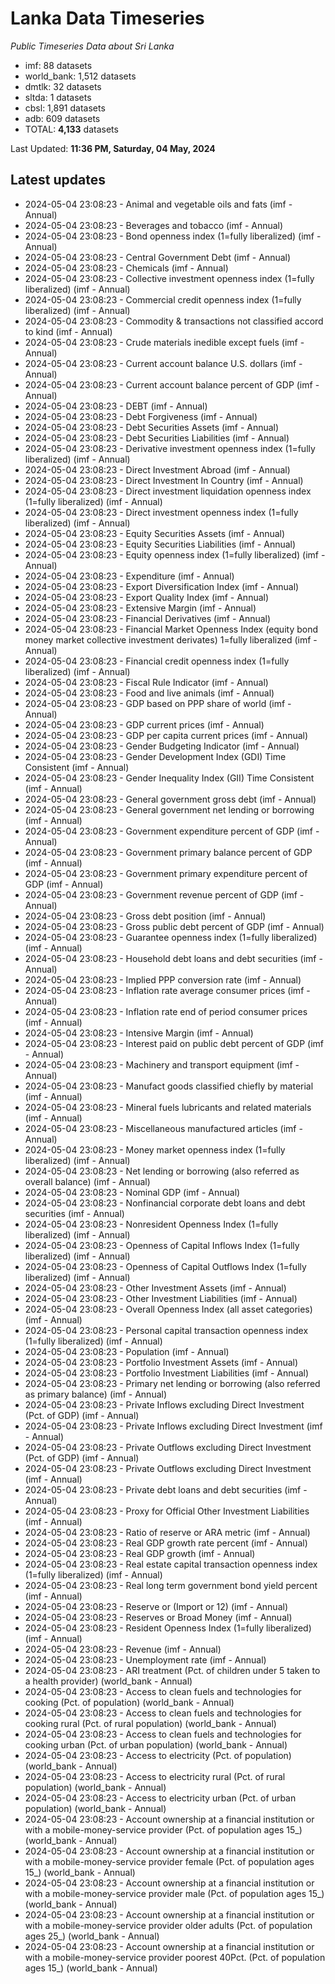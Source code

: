 # Lanka Data Timeseries
*Public Timeseries Data about Sri Lanka*

* imf: 88 datasets
* world_bank: 1,512 datasets
* dmtlk: 32 datasets
* sltda: 1 datasets
* cbsl: 1,891 datasets
* adb: 609 datasets
* TOTAL: **4,133** datasets

Last Updated: **11:36 PM, Saturday, 04 May, 2024**

## Latest updates

* 2024-05-04 23:08:23 - Animal and vegetable oils and fats (imf - Annual)
* 2024-05-04 23:08:23 - Beverages and tobacco (imf - Annual)
* 2024-05-04 23:08:23 - Bond openness index (1=fully liberalized) (imf - Annual)
* 2024-05-04 23:08:23 - Central Government Debt (imf - Annual)
* 2024-05-04 23:08:23 - Chemicals (imf - Annual)
* 2024-05-04 23:08:23 - Collective investment openness index (1=fully liberalized) (imf - Annual)
* 2024-05-04 23:08:23 - Commercial credit openness index (1=fully liberalized) (imf - Annual)
* 2024-05-04 23:08:23 - Commodity & transactions not classified accord to kind (imf - Annual)
* 2024-05-04 23:08:23 - Crude materials inedible except fuels (imf - Annual)
* 2024-05-04 23:08:23 - Current account balance U.S. dollars (imf - Annual)
* 2024-05-04 23:08:23 - Current account balance percent of GDP (imf - Annual)
* 2024-05-04 23:08:23 - DEBT (imf - Annual)
* 2024-05-04 23:08:23 - Debt Forgiveness (imf - Annual)
* 2024-05-04 23:08:23 - Debt Securities Assets (imf - Annual)
* 2024-05-04 23:08:23 - Debt Securities Liabilities (imf - Annual)
* 2024-05-04 23:08:23 - Derivative investment openness index (1=fully liberalized) (imf - Annual)
* 2024-05-04 23:08:23 - Direct Investment Abroad (imf - Annual)
* 2024-05-04 23:08:23 - Direct Investment In Country (imf - Annual)
* 2024-05-04 23:08:23 - Direct investment liquidation openness index (1=fully liberalized) (imf - Annual)
* 2024-05-04 23:08:23 - Direct investment openness index (1=fully liberalized) (imf - Annual)
* 2024-05-04 23:08:23 - Equity Securities Assets (imf - Annual)
* 2024-05-04 23:08:23 - Equity Securities Liabilities (imf - Annual)
* 2024-05-04 23:08:23 - Equity openness index (1=fully liberalized) (imf - Annual)
* 2024-05-04 23:08:23 - Expenditure (imf - Annual)
* 2024-05-04 23:08:23 - Export Diversification Index (imf - Annual)
* 2024-05-04 23:08:23 - Export Quality Index (imf - Annual)
* 2024-05-04 23:08:23 - Extensive Margin (imf - Annual)
* 2024-05-04 23:08:23 - Financial Derivatives (imf - Annual)
* 2024-05-04 23:08:23 - Financial Market Openness Index (equity bond money market collective investment derivates) 1=fully liberalized (imf - Annual)
* 2024-05-04 23:08:23 - Financial credit openness index (1=fully liberalized) (imf - Annual)
* 2024-05-04 23:08:23 - Fiscal Rule Indicator (imf - Annual)
* 2024-05-04 23:08:23 - Food and live animals (imf - Annual)
* 2024-05-04 23:08:23 - GDP based on PPP share of world (imf - Annual)
* 2024-05-04 23:08:23 - GDP current prices (imf - Annual)
* 2024-05-04 23:08:23 - GDP per capita current prices (imf - Annual)
* 2024-05-04 23:08:23 - Gender Budgeting Indicator (imf - Annual)
* 2024-05-04 23:08:23 - Gender Development Index (GDI) Time Consistent (imf - Annual)
* 2024-05-04 23:08:23 - Gender Inequality Index (GII) Time Consistent (imf - Annual)
* 2024-05-04 23:08:23 - General government gross debt (imf - Annual)
* 2024-05-04 23:08:23 - General government net lending or borrowing (imf - Annual)
* 2024-05-04 23:08:23 - Government expenditure percent of GDP (imf - Annual)
* 2024-05-04 23:08:23 - Government primary balance percent of GDP (imf - Annual)
* 2024-05-04 23:08:23 - Government primary expenditure percent of GDP (imf - Annual)
* 2024-05-04 23:08:23 - Government revenue percent of GDP (imf - Annual)
* 2024-05-04 23:08:23 - Gross debt position (imf - Annual)
* 2024-05-04 23:08:23 - Gross public debt percent of GDP (imf - Annual)
* 2024-05-04 23:08:23 - Guarantee openness index (1=fully liberalized) (imf - Annual)
* 2024-05-04 23:08:23 - Household debt loans and debt securities (imf - Annual)
* 2024-05-04 23:08:23 - Implied PPP conversion rate (imf - Annual)
* 2024-05-04 23:08:23 - Inflation rate average consumer prices (imf - Annual)
* 2024-05-04 23:08:23 - Inflation rate end of period consumer prices (imf - Annual)
* 2024-05-04 23:08:23 - Intensive Margin (imf - Annual)
* 2024-05-04 23:08:23 - Interest paid on public debt percent of GDP (imf - Annual)
* 2024-05-04 23:08:23 - Machinery and transport equipment (imf - Annual)
* 2024-05-04 23:08:23 - Manufact goods classified chiefly by material (imf - Annual)
* 2024-05-04 23:08:23 - Mineral fuels lubricants and related materials (imf - Annual)
* 2024-05-04 23:08:23 - Miscellaneous manufactured articles (imf - Annual)
* 2024-05-04 23:08:23 - Money market openness index (1=fully liberalized) (imf - Annual)
* 2024-05-04 23:08:23 - Net lending or borrowing (also referred as overall balance) (imf - Annual)
* 2024-05-04 23:08:23 - Nominal GDP (imf - Annual)
* 2024-05-04 23:08:23 - Nonfinancial corporate debt loans and debt securities (imf - Annual)
* 2024-05-04 23:08:23 - Nonresident Openness Index (1=fully liberalized) (imf - Annual)
* 2024-05-04 23:08:23 - Openness of Capital Inflows Index (1=fully liberalized) (imf - Annual)
* 2024-05-04 23:08:23 - Openness of Capital Outflows Index (1=fully liberalized) (imf - Annual)
* 2024-05-04 23:08:23 - Other Investment Assets (imf - Annual)
* 2024-05-04 23:08:23 - Other Investment Liabilities (imf - Annual)
* 2024-05-04 23:08:23 - Overall Openness Index (all asset categories) (imf - Annual)
* 2024-05-04 23:08:23 - Personal capital transaction openness index (1=fully liberalized) (imf - Annual)
* 2024-05-04 23:08:23 - Population (imf - Annual)
* 2024-05-04 23:08:23 - Portfolio Investment Assets (imf - Annual)
* 2024-05-04 23:08:23 - Portfolio Investment Liabilities (imf - Annual)
* 2024-05-04 23:08:23 - Primary net lending or borrowing (also referred as primary balance) (imf - Annual)
* 2024-05-04 23:08:23 - Private Inflows excluding Direct Investment (Pct. of GDP) (imf - Annual)
* 2024-05-04 23:08:23 - Private Inflows excluding Direct Investment (imf - Annual)
* 2024-05-04 23:08:23 - Private Outflows excluding Direct Investment (Pct. of GDP) (imf - Annual)
* 2024-05-04 23:08:23 - Private Outflows excluding Direct Investment (imf - Annual)
* 2024-05-04 23:08:23 - Private debt loans and debt securities (imf - Annual)
* 2024-05-04 23:08:23 - Proxy for Official Other Investment Liabilities (imf - Annual)
* 2024-05-04 23:08:23 - Ratio of reserve or ARA metric (imf - Annual)
* 2024-05-04 23:08:23 - Real GDP growth rate percent (imf - Annual)
* 2024-05-04 23:08:23 - Real GDP growth (imf - Annual)
* 2024-05-04 23:08:23 - Real estate capital transaction openness index (1=fully liberalized) (imf - Annual)
* 2024-05-04 23:08:23 - Real long term government bond yield percent (imf - Annual)
* 2024-05-04 23:08:23 - Reserve or (Import or 12) (imf - Annual)
* 2024-05-04 23:08:23 - Reserves or Broad Money (imf - Annual)
* 2024-05-04 23:08:23 - Resident Openness Index (1=fully liberalized) (imf - Annual)
* 2024-05-04 23:08:23 - Revenue (imf - Annual)
* 2024-05-04 23:08:23 - Unemployment rate (imf - Annual)
* 2024-05-04 23:08:23 - ARI treatment (Pct. of children under 5 taken to a health provider) (world_bank - Annual)
* 2024-05-04 23:08:23 - Access to clean fuels and technologies for cooking (Pct. of population) (world_bank - Annual)
* 2024-05-04 23:08:23 - Access to clean fuels and technologies for cooking rural (Pct. of rural population) (world_bank - Annual)
* 2024-05-04 23:08:23 - Access to clean fuels and technologies for cooking urban (Pct. of urban population) (world_bank - Annual)
* 2024-05-04 23:08:23 - Access to electricity (Pct. of population) (world_bank - Annual)
* 2024-05-04 23:08:23 - Access to electricity rural (Pct. of rural population) (world_bank - Annual)
* 2024-05-04 23:08:23 - Access to electricity urban (Pct. of urban population) (world_bank - Annual)
* 2024-05-04 23:08:23 - Account ownership at a financial institution or with a mobile-money-service provider (Pct. of population ages 15_) (world_bank - Annual)
* 2024-05-04 23:08:23 - Account ownership at a financial institution or with a mobile-money-service provider female (Pct. of population ages 15_) (world_bank - Annual)
* 2024-05-04 23:08:23 - Account ownership at a financial institution or with a mobile-money-service provider male (Pct. of population ages 15_) (world_bank - Annual)
* 2024-05-04 23:08:23 - Account ownership at a financial institution or with a mobile-money-service provider older adults (Pct. of population ages 25_) (world_bank - Annual)
* 2024-05-04 23:08:23 - Account ownership at a financial institution or with a mobile-money-service provider poorest 40Pct. (Pct. of population ages 15_) (world_bank - Annual)